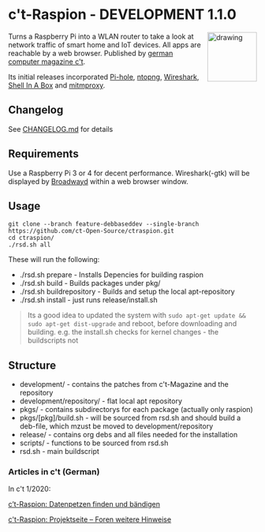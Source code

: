 # c't-Raspion - DEVELOPMENT 1.1.0

<img src="https://github.com/ct-Open-Source/ctraspion/raw/master/files/logo.png" alt="drawing" width="100" align="right">Turns a Raspberry Pi into a WLAN router to take a look at network traffic of smart home and IoT devices. All apps are reachable by a web browser. Published by [german computer magazine c't](https://ct.de/).

Its initial releases incorporated [Pi-hole](https://pi-hole.net/), [ntopng](https://www.ntop.org/products/traffic-analysis/ntop/), [Wireshark](https://www.wireshark.org/), [Shell In A Box](https://github.com/shellinabox/shellinabox) and [mitmproxy](https://mitmproxy.org/).

## Changelog
See [CHANGELOG.md](CHANGELOG.md) for details

## Requirements

Use a Raspberry Pi 3 or 4 for decent performance. Wireshark(-gtk) will be displayed by [Broadwayd](https://developer.gnome.org/gtk3/stable/broadwayd.html) within a web browser window.

## Usage

```
git clone --branch feature-debbaseddev --single-branch https://github.com/ct-Open-Source/ctraspion.git
cd ctraspion/
./rsd.sh all
```
These will run the following:
 - ./rsd.sh prepare - Installs Depencies for building raspion
 - ./rsd.sh build - Builds packages under pkg/
 - ./rsd.sh buildrepository - Builds and setup the local apt-repository
 - ./rsd.sh install - just runs release/install.sh
 
 > Its a good idea to updated the system with `sudo apt-get update && sudo apt-get dist-upgrade` and reboot, before downloading and building. e.g. the install.sh checks for kernel changes - the buildscripts not

## Structure
 - development/ - contains the patches from c't-Magazine and the repository
 - development/repository/ - flat local apt repository 
 - pkgs/ - contains subdirectorys for each package (actually only raspion)
 - pkgs/[pkg]/build.sh - will be sourced from rsd.sh and should build a deb-file, which mzust be moved to development/repository
 - release/ - contains org debs and all files needed for the installation
 - scripts/ - functions to be sourced from rsd.sh
 - rsd.sh - main buildscript

### Articles in c't (German)

In c't 1/2020:

[c’t-Raspion: Datenpetzen finden und bändigen](https://ct.de/-2805710)

[c't-Raspion: Projektseite – Foren weitere Hinweise](https://www.heise.de/ct/artikel/c-t-Raspion-Projektseite-4606645.html)
